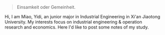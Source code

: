 > Einsamkeit oder Gemeinheit.

Hi, I am Miao, Yidi, an junior major in Industrial Engineering in Xi'an Jiaotong University.
My interests focus on industrial engineering & operation research and economics.
Here I'd like to post some notes of my study.
